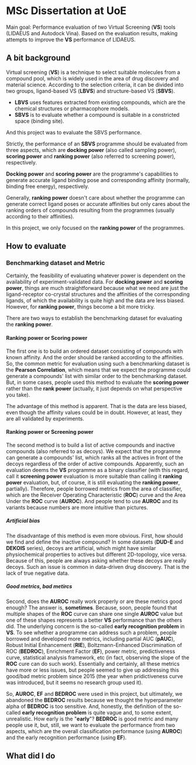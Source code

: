 # MSc Dissertation at UoE

Main goal: Performance evaluation of two Virtual Screening (**VS**) tools (LIDAEUS and Autodock Vina). Based on the evaluation results, making attempts to improve the **VS** performance of LIDAEUS.

## A bit background

Virtual screening (**VS**) is a technique to select suitable molecules from a compound pool, which is widely used in the area of drug discovery and material science. According to the selection criteria, it can be divided into two groups, ligand-based VS (**LBVS**) and structure-based VS (**SBVS**). 

- **LBVS** uses features extracted from existing compounds, which are the chemical structures or pharmacophore models. 
- **SBVS** is to evaluate whether a compound is suitable in a constricted space (binding site). 

And this project was to evaluate the SBVS performance.

Strictly, the performance of an **SBVS** programme should be evaluated from three aspects, which are **docking power** (also called sampling power), **scoring power** and **ranking power** (also referred to screening power), respectively. 

**Docking power** and **scoring power** are the programme's capabilities to generate accurate ligand binding pose and corresponding affinity (normally, binding free energy), respectively. 

Generally, **ranking power** doesn't care about whether the programme can generate correct ligand poses or accurate affinities but only cares about the ranking orders of compounds resulting from the programmes (usually according to their affinities).

In this project, we only focused on the **ranking power** of the programmes.

## How to evaluate

### Benchmarking dataset and Metric

Certainly, the feasibility of evaluating whatever power is dependent on the availability of experiment-validated data. For **docking power** and **scoring power**, things are much straightforward because what we need are just the ligand-receptor co-crystal structures and the affinities of the corresponding ligands, of which the availability is quite high and the data are less biased. However, for **ranking power**, things become a bit more tricky. 

There are two ways to establish the benchmarking dataset for evaluating the **ranking power**. 

#### Ranking power or Scoring power

The first one is to build an ordered dataset consisting of compounds with known affinity. And the order should be ranked according to the affinities. So, the common metric for evaluation using such a benchmarking dataset is the **Pearson Correlation**, which means that we expect the programme could generate a compounds' list with similar order to the benchmarking dataset. But, in some cases, people used this method to evaluate the **scoring power** rather than the **rank power** (actually, it just depends on what perspective you take). 

The advantage of this method is apparent. That is the data are less biased, even though the affinity values could be in doubt. However, at least, they are all validated by experiments.

#### Ranking power or Screening power

The second method is to build a list of active compounds and inactive compounds (also referred to as decoys). We expect that the programme can generate a compounds' list, which ranks all the actives in front of the decoys regardless of the order of active compounds. Apparently, such an evaluation deems the **VS** programme as a binary classifier (with this regard, call it **screening power** evaluation is more suitable than calling it **ranking power** evaluation, but, of course, it is still evaluating the **ranking power**, partially). Therefore, people borrowed metrics from the area of classifier, which are the Receiver Operating Characteristic (**ROC**) curve and the Area Under the **ROC** curve (**AUROC**). And people tend to use **AUROC** and its variants because numbers are more intuitive than pictures. 

##### Artificial bias

The disadvantage of this method is even more obvious. First, how should we find and define the inactive compound? In some datasets (**DUD-E** and **DEKOIS** series), decoys are artificial, which might have similar physiochemical properties to actives but different 2D-topology, vice versa. Because of this, people are always asking whether these decoys are really decoys. Such an issue is common in data-driven drug discovery. That is the lack of true negative data. 

##### Good metrics, bad metircs

Second, does the **AUROC** really work properly or are these metrics good enough? The answer is, **sometimes**. Because, soon, people found that multiple shapes of the **ROC** curve can share one single **AUROC** value but one of these shapes represents a better **VS** performance than the others did. The underlying concern is the so-called **early recognition problem** in **VS**. To see whether a programme can address such a problem, people borrowed and developed more metrics, including partial AUC (**pAUC**), Robust Initial Enhancement (**RIE**), Boltzmann-Enhanced Discrimination of ROC (**BEDROC**), Enrichment Factor (**EF**), power metric, predictiveness curve, statistical analysis framework, etc (in fact, observing the slope of the **ROC** cure can do such work). Essentially and certainly, all these metrics have more or less issues, but people seemed to give up addressing this good/bad metric problem since 2015 (the year when pridictiveness curve was introduced, but it seems no research group used it).

So, **AUROC**, **EF** and **BEDROC** were used in this project, but ultimately, we abandoned the **BEDROC** results because we thought the hyperparameter alpha of **BEDROC** is too sensitive. And, honestly, the definition of the so-called **early recognition problem** is quite vague and, to some extent, unrealistic. How early is the "**early**"? **BEDROC** is good metric and many people use it, but, still, we want to evaluate the performance from two aspects, which are the overall classification performance (using **AUROC**) and the early recognition performance (using **EF**).

## What did I do









